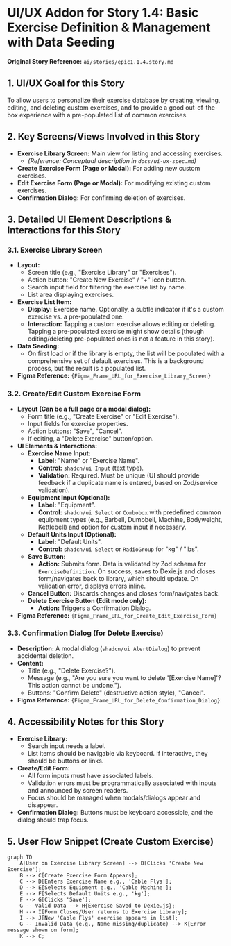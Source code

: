 # UI/UX Addon for Story 1.4: Basic Exercise Definition & Management with Data Seeding

**Original Story Reference:** `ai/stories/epic1.1.4.story.md`

## 1. UI/UX Goal for this Story

To allow users to personalize their exercise database by creating, viewing, editing, and deleting custom exercises, and to provide a good out-of-the-box experience with a pre-populated list of common exercises.

## 2. Key Screens/Views Involved in this Story

- **Exercise Library Screen:** Main view for listing and accessing exercises.
  - _(Reference: Conceptual description in `docs/ui-ux-spec.md`)_
- **Create Exercise Form (Page or Modal):** For adding new custom exercises.
- **Edit Exercise Form (Page or Modal):** For modifying existing custom exercises.
- **Confirmation Dialog:** For confirming deletion of exercises.

## 3. Detailed UI Element Descriptions & Interactions for this Story

### 3.1. Exercise Library Screen

- **Layout:**
  - Screen title (e.g., "Exercise Library" or "Exercises").
  - Action button: "Create New Exercise" / "+" icon button.
  - Search input field for filtering the exercise list by name.
  - List area displaying exercises.
- **Exercise List Item:**
  - **Display:** Exercise name. Optionally, a subtle indicator if it's a custom exercise vs. a pre-populated one.
  - **Interaction:** Tapping a custom exercise allows editing or deleting. Tapping a pre-populated exercise might show details (though editing/deleting pre-populated ones is not a feature in this story).
- **Data Seeding:**
  - On first load or if the library is empty, the list will be populated with a comprehensive set of default exercises. This is a background process, but the result is a populated list.
- **Figma Reference:** `{Figma_Frame_URL_for_Exercise_Library_Screen}`

### 3.2. Create/Edit Custom Exercise Form

- **Layout (Can be a full page or a modal dialog):**
  - Form title (e.g., "Create Exercise" or "Edit Exercise").
  - Input fields for exercise properties.
  - Action buttons: "Save", "Cancel".
  - If editing, a "Delete Exercise" button/option.
- **UI Elements & Interactions:**
  - **Exercise Name Input:**
    - **Label:** "Name" or "Exercise Name".
    - **Control:** `shadcn/ui Input` (text type).
    - **Validation:** Required. Must be unique (UI should provide feedback if a duplicate name is entered, based on Zod/service validation).
  - **Equipment Input (Optional):**
    - **Label:** "Equipment".
    - **Control:** `shadcn/ui Select` or `Combobox` with predefined common equipment types (e.g., Barbell, Dumbbell, Machine, Bodyweight, Kettlebell) and option for custom input if necessary.
  - **Default Units Input (Optional):**
    - **Label:** "Default Units".
    - **Control:** `shadcn/ui Select` or `RadioGroup` for "kg" / "lbs".
  - **Save Button:**
    - **Action:** Submits form. Data is validated by Zod schema for `ExerciseDefinition`. On success, saves to Dexie.js and closes form/navigates back to library, which should update. On validation error, displays errors inline.
  - **Cancel Button:** Discards changes and closes form/navigates back.
  - **Delete Exercise Button (Edit mode only):**
    - **Action:** Triggers a Confirmation Dialog.
- **Figma Reference:** `{Figma_Frame_URL_for_Create_Edit_Exercise_Form}`

### 3.3. Confirmation Dialog (for Delete Exercise)

- **Description:** A modal dialog (`shadcn/ui AlertDialog`) to prevent accidental deletion.
- **Content:**
  - Title (e.g., "Delete Exercise?").
  - Message (e.g., "Are you sure you want to delete '[Exercise Name]'? This action cannot be undone.").
  - Buttons: "Confirm Delete" (destructive action style), "Cancel".
- **Figma Reference:** `{Figma_Frame_URL_for_Delete_Confirmation_Dialog}`

## 4. Accessibility Notes for this Story

- **Exercise Library:**
  - Search input needs a label.
  - List items should be navigable via keyboard. If interactive, they should be buttons or links.
- **Create/Edit Form:**
  - All form inputs must have associated labels.
  - Validation errors must be programmatically associated with inputs and announced by screen readers.
  - Focus should be managed when modals/dialogs appear and disappear.
- **Confirmation Dialog:** Buttons must be keyboard accessible, and the dialog should trap focus.

## 5. User Flow Snippet (Create Custom Exercise)

```mermaid
graph TD
    A[User on Exercise Library Screen] --> B[Clicks 'Create New Exercise'];
    B --> C[Create Exercise Form Appears];
    C --> D[Enters Exercise Name e.g., 'Cable Flys'];
    D --> E[Selects Equipment e.g., 'Cable Machine'];
    E --> F[Selects Default Units e.g., 'kg'];
    F --> G[Clicks 'Save'];
    G -- Valid Data --> H{Exercise Saved to Dexie.js};
    H --> I[Form Closes/User returns to Exercise Library];
    I --> J[New 'Cable Flys' exercise appears in list];
    G -- Invalid Data (e.g., Name missing/duplicate) --> K[Error message shown on form];
    K --> C;
```
